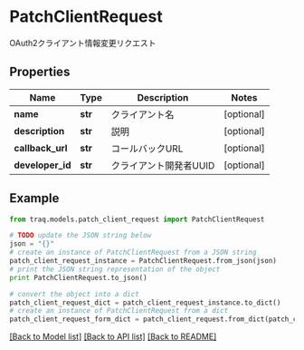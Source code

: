 # PatchClientRequest

OAuth2クライアント情報変更リクエスト

## Properties

Name | Type | Description | Notes
------------ | ------------- | ------------- | -------------
**name** | **str** | クライアント名 | [optional] 
**description** | **str** | 説明 | [optional] 
**callback_url** | **str** | コールバックURL | [optional] 
**developer_id** | **str** | クライアント開発者UUID | [optional] 

## Example

```python
from traq.models.patch_client_request import PatchClientRequest

# TODO update the JSON string below
json = "{}"
# create an instance of PatchClientRequest from a JSON string
patch_client_request_instance = PatchClientRequest.from_json(json)
# print the JSON string representation of the object
print PatchClientRequest.to_json()

# convert the object into a dict
patch_client_request_dict = patch_client_request_instance.to_dict()
# create an instance of PatchClientRequest from a dict
patch_client_request_form_dict = patch_client_request.from_dict(patch_client_request_dict)
```
[[Back to Model list]](../README.md#documentation-for-models) [[Back to API list]](../README.md#documentation-for-api-endpoints) [[Back to README]](../README.md)


